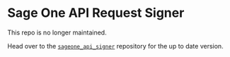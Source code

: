 # Sage One API Request Signer

This repo is no longer maintained.

Head over to the [`sageone_api_signer`](https://github.com/Sage/sageone_api_signer) repository for the up to date version.
